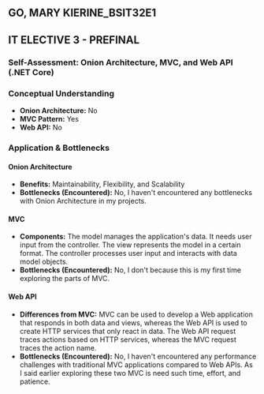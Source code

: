 ## GO, MARY KIERINE_BSIT32E1 
## IT ELECTIVE 3 - PREFINAL

### Self-Assessment: Onion Architecture, MVC, and Web API (.NET Core)
### Conceptual Understanding

- **Onion Architecture:** No
- **MVC Pattern:** Yes
- **Web API:** No

### Application & Bottlenecks
#### Onion Architecture

- **Benefits:** Maintainability, Flexibility, and Scalability
- **Bottlenecks (Encountered):** No, I haven't encountered any bottlenecks with Onion Architecture in my projects.

#### MVC

- **Components:** The model manages the application's data. It needs user input from the controller. The view represents the model in a certain format. The controller processes user input and interacts with data model objects.
- **Bottlenecks (Encountered):** No, I don't because this is my first time exploring the parts of MVC.

#### Web API

- **Differences from MVC:** MVC can be used to develop a Web application that responds in both data and views, whereas the Web API is used to create HTTP services that only react in data. The Web API request traces actions based on HTTP services, whereas the MVC request traces the action name.
- **Bottlenecks (Encountered):** No, I haven't encountered any performance challenges with traditional MVC applications compared to Web APIs. As I said earlier exploring these two MVC is need such time, effort, and patience.
